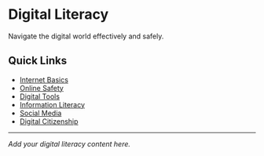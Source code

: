 # Digital Literacy

Navigate the digital world effectively and safely.

## Quick Links

- [Internet Basics](./internet-basics)
- [Online Safety](./online-safety)
- [Digital Tools](./digital-tools)
- [Information Literacy](./information-literacy)
- [Social Media](./social-media)
- [Digital Citizenship](./digital-citizenship)

---

*Add your digital literacy content here.*
